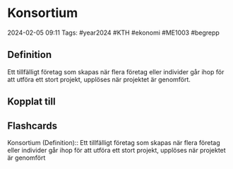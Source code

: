 # Konsortium

2024-02-05 09:11
Tags: #year2024 #KTH #ekonomi #ME1003 #begrepp

## Definition

Ett tillfälligt företag som skapas när flera företag eller individer går ihop för att utföra ett stort projekt, upplöses när projektet är genomfört.

## Kopplat till

## Flashcards

Konsortium (Definition):: Ett tillfälligt företag som skapas när flera företag eller individer går ihop för att utföra ett stort projekt, upplöses när projektet är genomfört
<!--SR:!2024-02-10,4,270!2024-02-10,4,270-->
